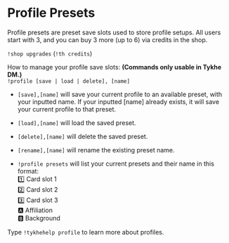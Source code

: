 # Profile Presets

Profile presets are preset save slots used to store profile setups.
All users start with 3, and you can buy 3 more (up to 6) via credits in the shop.

`!shop upgrades` (`!th credits`)

How to manage your profile save slots: **(Commands only usable in Tykhe DM.)**  
`!profile [save | load | delete], [name]`

- `[save],[name]` will save your current profile to an available preset, with your inputted name.
If your inputted [name] already exists, it will save your current profile to that preset.

- `[load],[name]` will load the saved preset.
- `[delete],[name]` will delete the saved preset.
- `[rename],[name]` will rename the existing preset name.

- `!profile presets` will list your current presets and their name in this format:  
1️⃣ Card slot 1  
2️⃣ Card slot 2  
3️⃣ Card slot 3  
🅰️ Affiliation  
🅱️ Background

Type `!tykhehelp profile` to learn more about profiles.